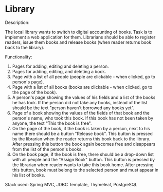 # Library

Description:

The local library wants to switch to digital accounting of books. Task is to implement a web application for them. Librarians should be able to register readers, issue them books and release books (when reader returns book back to the library).



Functionality:
1. Pages for adding, editing and deleting a person.
2. Pages for adding, editing, and deleting a book.
3. Page with a list of all people (people are clickable - when clicked, go to person's page).
4. Page with a list of all books (books are clickable - when clicked, go to the page of the book).
5. A person's page showing the values of his fields and a list of the books he has took. If the person did not take any books, instead of the list should be the text "person haven't borrowed any books yet".
6. Page of a book showing the values of the fields of that book and the person's name, who took this book. If this book has not been taken by anyone, the text "This the book is free".
7. On the page of the book, if the book is taken by a person, next to his name there should be a button "Release book". This button is pressed by the librarian when the reader returns this book back to the library. After pressing this button the book again becomes free and disappears from the list of the person's books.
8. On the book page, if the book is free, there should be a drop-down list with all people and the "Assign Book" button. This button is pressed by the librarian when reader wants to take this book home. After pressing this button, book must belong to the selected person and must appear in his list of books.

Stack used:
Spring MVC, JDBC Template, Thymeleaf, PostgreSQL

